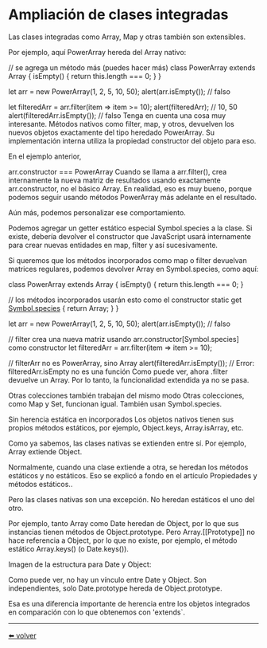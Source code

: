 # Ampliación de clases integradas

Las clases integradas como Array, Map y otras también son extensibles.

Por ejemplo, aquí PowerArray hereda del Array nativo:

// se agrega un método más (puedes hacer más)
class PowerArray extends Array {
  isEmpty() {
    return this.length === 0;
  }
}

let arr = new PowerArray(1, 2, 5, 10, 50);
alert(arr.isEmpty()); // falso

let filteredArr = arr.filter(item => item >= 10);
alert(filteredArr); // 10, 50
alert(filteredArr.isEmpty()); // falso
Tenga en cuenta una cosa muy interesante. Métodos nativos como filter, map, y otros, devuelven los nuevos objetos exactamente del tipo heredado PowerArray. Su implementación interna utiliza la propiedad constructor del objeto para eso.

En el ejemplo anterior,

arr.constructor === PowerArray
Cuando se llama a arr.filter(), crea internamente la nueva matriz de resultados usando exactamente arr.constructor, no el básico Array. En realidad, eso es muy bueno, porque podemos seguir usando métodos PowerArray más adelante en el resultado.

Aún más, podemos personalizar ese comportamiento.

Podemos agregar un getter estático especial Symbol.species a la clase. Si existe, debería devolver el constructor que JavaScript usará internamente para crear nuevas entidades en map, filter y así sucesivamente.

Si queremos que los métodos incorporados como map o filter devuelvan matrices regulares, podemos devolver Array en Symbol.species, como aquí:

class PowerArray extends Array {
  isEmpty() {
    return this.length === 0;
  }

  // los métodos incorporados usarán esto como el constructor
  static get [Symbol.species]() {
    return Array;
  }
}

let arr = new PowerArray(1, 2, 5, 10, 50);
alert(arr.isEmpty()); // falso

// filter crea una nueva matriz usando arr.constructor[Symbol.species] como constructor
let filteredArr = arr.filter(item => item >= 10);

// filterArr no es PowerArray, sino Array
alert(filteredArr.isEmpty()); // Error: filteredArr.isEmpty no es una función
Como puede ver, ahora .filter devuelve un Array. Por lo tanto, la funcionalidad extendida ya no se pasa.

Otras colecciones también trabajan del mismo modo
Otras colecciones, como Map y Set, funcionan igual. También usan Symbol.species.

Sin herencia estática en incorporados
Los objetos nativos tienen sus propios métodos estáticos, por ejemplo, Object.keys, Array.isArray, etc.

Como ya sabemos, las clases nativas se extienden entre sí. Por ejemplo, Array extiende Object.

Normalmente, cuando una clase extiende a otra, se heredan los métodos estáticos y no estáticos. Eso se explicó a fondo en el artículo Propiedades y métodos estáticos..

Pero las clases nativas son una excepción. No heredan estáticos el uno del otro.

Por ejemplo, tanto Array como Date heredan de Object, por lo que sus instancias tienen métodos de Object.prototype. Pero Array.[[Prototype]] no hace referencia a Object, por lo que no existe, por ejemplo, el método estático Array.keys() (o Date.keys()).

Imagen de la estructura para Date y Object:


Como puede ver, no hay un vínculo entre Date y Object. Son independientes, solo Date.prototype hereda de Object.prototype.

Esa es una diferencia importante de herencia entre los objetos integrados en comparación con lo que obtenemos con 'extends`.

---
[⬅️ volver](https://github.com/VictorHugoAguilar/javascript-interview-questions-explained/blob/main/theory/classes/readme.md)
